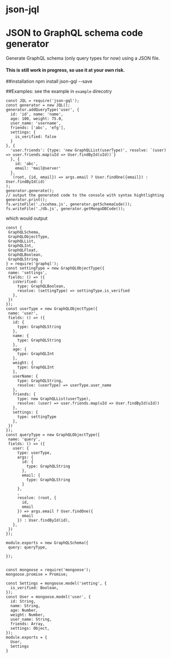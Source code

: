 # json-jql
# JSON to GraphQL schema code generator
Generate GraphQL schema (only query types for now) using a JSON file.

#### This is still work in progress, so use it at your own risk.

##installation
    npm install json-gql --save

##Examples:
see the example in `example` direcotry

    const JQL = require('json-gql');
    const generator = new JQL();
    generator.addQueryType('user', {
      id: 'id', name: 'name',
      age: 100, weight: 75.0,
      user_name: 'username',
      friends: ['abc', 'efg'],
      settings: {
        is_verified: false
      }
    }, {
      'user.friends': {type: 'new GraphQLList(userType)', resolve: `(user) => user.friends.map(uId => User.findById(uId))`}
      }, {
        id: 'abc',
        email: 'mail@server'
      },
      `(root, {id, email}) => args.email ? User.findOne({email}) : User.findById(id)`
    );
    generator.generate();
    // output the generated code to the console with syntax hightlighting
    generator.print();
    fs.writeFile('./scehma.js', generator.getSchemaCode());
    fs.writeFile('./db.js', generator.getMongoDBCode());

which would output

    const {
     GraphQLSchema,
     GraphQLObjectType,
     GraphQLList,
     GraphQLInt,
     GraphQLFloat,
     GraphQLBoolean,
     GraphQLString
    } = require('graphql');
    const settingType = new GraphQLObjectType({
     name: 'settings',
     fields: () => ({
       isVerified: {
         type: GraphQLBoolean,
         resolve: (settingType) => settingType.is_verified
       },
     })
    });
    const userType = new GraphQLObjectType({
     name: 'user',
     fields: () => ({
       id: {
         type: GraphQLString
       },
       name: {
         type: GraphQLString
       },
       age: {
         type: GraphQLInt
       },
       weight: {
         type: GraphQLInt
       },
       userName: {
         type: GraphQLString,
         resolve: (userType) => userType.user_name
       },
       friends: {
         type: new GraphQLList(userType),
         resolve: (user) => user.friends.map(uId => User.findById(uId))
       },
       settings: {
         type: settingType
       },
     })
    });
    const queryType = new GraphQLObjectType({
     name: 'query',
     fields: () => ({
       user: {
         type: userType,
         args: {
           id: {
             type: GraphQLString
           },
           email: {
             type: GraphQLString
           }
         },
         ,
         resolve: (root, {
           id,
           email
         }) => args.email ? User.findOne({
           email
         }) : User.findById(id),
       },
     })
    });

    module.exports = new GraphQLSchema({
     query: queryType,

    });


    const mongoose = require('mongoose');
    mongoose.promise = Promise;

    const Settings = mongoose.model('setting', {
      is_verified: Boolean,
    });
    const User = mongoose.model('user', {
      id: String,
      name: String,
      age: Number,
      weight: Number,
      user_name: String,
      friends: Array,
      settings: Object,
    });
    module.exports = {
      User,
      Settings
    }
